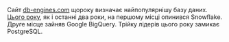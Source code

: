 Сайт [db-engines.com](https://db-engines.com/en/) щороку визначає найпопулярнішу базу даних. [Цього року](https://db-engines.com/en/blog_post/103), як і останні два роки, на першому місці опинився Snowflake. Друге місце зайняв Google BigQuery. Трійку лідерів цього року замикає PostgreSQL.